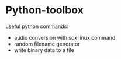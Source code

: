 # Python-toolbox
useful python commands:
 - audio conversion with sox linux command
 - random filename generator
 - write binary data to a file
